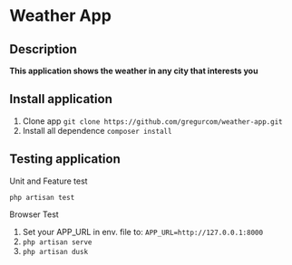 # Weather App

## Description
**This application shows the weather in any city that interests you**

## Install application
1. Clone app ``git clone https://github.com/gregurcom/weather-app.git``
2. Install all dependence
``composer install``
   
## Testing application
Unit and Feature test

``php artisan test``

Browser Test
1. Set your APP_URL in env. file to:
   ``APP_URL=http://127.0.0.1:8000``
2. ``php artisan serve``
3. ``php artisan dusk``

